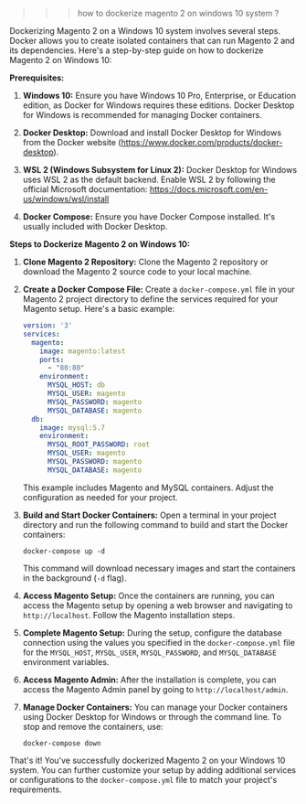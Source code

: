 >>>how to dockerize magento 2 on windows 10 system ?

Dockerizing Magento 2 on a Windows 10 system involves several steps. Docker allows you to create isolated containers that can run Magento 2 and its dependencies. Here's a step-by-step guide on how to dockerize Magento 2 on Windows 10:

**Prerequisites:**
1. **Windows 10:** Ensure you have Windows 10 Pro, Enterprise, or Education edition, as Docker for Windows requires these editions. Docker Desktop for Windows is recommended for managing Docker containers.

2. **Docker Desktop:** Download and install Docker Desktop for Windows from the Docker website (https://www.docker.com/products/docker-desktop).

3. **WSL 2 (Windows Subsystem for Linux 2):** Docker Desktop for Windows uses WSL 2 as the default backend. Enable WSL 2 by following the official Microsoft documentation: https://docs.microsoft.com/en-us/windows/wsl/install

4. **Docker Compose:** Ensure you have Docker Compose installed. It's usually included with Docker Desktop.

**Steps to Dockerize Magento 2 on Windows 10:**

1. **Clone Magento 2 Repository:**
   Clone the Magento 2 repository or download the Magento 2 source code to your local machine.

2. **Create a Docker Compose File:**
   Create a `docker-compose.yml` file in your Magento 2 project directory to define the services required for your Magento setup. Here's a basic example:

   ```yaml
   version: '3'
   services:
     magento:
       image: magento:latest
       ports:
         - "80:80"
       environment:
         MYSQL_HOST: db
         MYSQL_USER: magento
         MYSQL_PASSWORD: magento
         MYSQL_DATABASE: magento
     db:
       image: mysql:5.7
       environment:
         MYSQL_ROOT_PASSWORD: root
         MYSQL_USER: magento
         MYSQL_PASSWORD: magento
         MYSQL_DATABASE: magento
   ```

   This example includes Magento and MySQL containers. Adjust the configuration as needed for your project.

3. **Build and Start Docker Containers:**
   Open a terminal in your project directory and run the following command to build and start the Docker containers:

   ```
   docker-compose up -d
   ```

   This command will download necessary images and start the containers in the background (`-d` flag).

4. **Access Magento Setup:**
   Once the containers are running, you can access the Magento setup by opening a web browser and navigating to `http://localhost`. Follow the Magento installation steps.

5. **Complete Magento Setup:**
   During the setup, configure the database connection using the values you specified in the `docker-compose.yml` file for the `MYSQL_HOST`, `MYSQL_USER`, `MYSQL_PASSWORD`, and `MYSQL_DATABASE` environment variables.

6. **Access Magento Admin:**
   After the installation is complete, you can access the Magento Admin panel by going to `http://localhost/admin`.

7. **Manage Docker Containers:**
   You can manage your Docker containers using Docker Desktop for Windows or through the command line. To stop and remove the containers, use:

   ```
   docker-compose down
   ```

That's it! You've successfully dockerized Magento 2 on your Windows 10 system. You can further customize your setup by adding additional services or configurations to the `docker-compose.yml` file to match your project's requirements.
